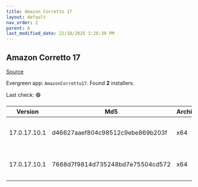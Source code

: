 ```yaml
---
title: Amazon Corretto 17
layout: default
nav_order: 2
parent: A
last_modified_date: 22/10/2025 1:26:39 PM
---
```


## Amazon Corretto 17

[Source](https://aws.amazon.com/corretto/)

Evergreen app: `AmazonCorretto17`. Found **2** installers.

Last check: 🟢

| Version      | Md5                              | Architecture | Type | URI                                                                                                                                                                                                              |
| ------------ | -------------------------------- | ------------ | ---- | ---------------------------------------------------------------------------------------------------------------------------------------------------------------------------------------------------------------- |
| 17.0.17.10.1 | d46627aaef804c98512c9ebe869b203f | x64          | msi  | [https://corretto.aws/downloads/resources/17.0.17.10.1/amazon-corretto-17.0.17.10.1-windows-x64.msi](https://corretto.aws/downloads/resources/17.0.17.10.1/amazon-corretto-17.0.17.10.1-windows-x64.msi)         |
| 17.0.17.10.1 | 7668d7f9814d735248bd7e75504cd572 | x64          | zip  | [https://corretto.aws/downloads/resources/17.0.17.10.1/amazon-corretto-17.0.17.10.1-windows-x64-jdk.zip](https://corretto.aws/downloads/resources/17.0.17.10.1/amazon-corretto-17.0.17.10.1-windows-x64-jdk.zip) |
